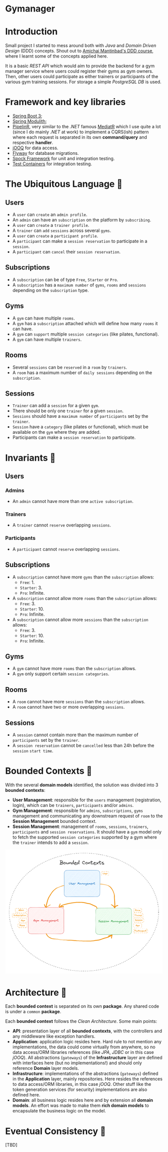 # Gymanager

# Introduction

Small project I started to mess around both with _Java_ and _Domain Driven Design_ (DDD) concepts. Shout out to 
[Amichai Mantinbad's DDD course](https://dometrain.com/course/getting-started-domain-driven-design-ddd/), where I 
learnt some of the concepts applied here.

It is a basic _REST API_ which would aim to provide the backend for a gym manager service where users could 
register their gyms as gym owners. Then, other users could participate as either trainers or 
participants of the various gym training sessions. For storage a simple _PostgreSQL DB_ is used.

# Framework and key libraries

- [Spring Boot 3](https://spring.io/projects/spring-boot);
- [Spring Modulith](https://spring.io/projects/spring-modulith);
- [PipelinR](https://github.com/sizovs/PipelinR), very similar to the _.NET_ famous
[MediatR](https://github.com/jbogard/MediatR) which I use quite a lot (since I do mainly _.NET_ at work) to implement 
a CQRS(ish) pattern where each request is separated in its own **command/query** and respective **handler**.
- [jOOQ](https://www.jooq.org/) for data access.
- [Flyway](https://github.com/flyway/flyway) for database migrations.
- [Spock Framework](https://spockframework.org/) for unit and integration testing.
- [Test Containers](https://testcontainers.com/) for integration testing.

# The Ubiquitous Language 💬

## Users

- A `user` can `create` an `admin profile`.
- An `admin` can have an `subscription` on the platform by `subscribing`.
- A `user` can `create` a `trainer profile`.
- A `trainer` can `add` `sessions` across several `gyms`.
- A `user` can `create` a `participant profile`.
- A `participant` can make a `session reservation` to participate in a `session`.
- A `participant` can `cancel` their `session reservation`.

## Subscriptions

- A `subscription` can be of type `Free`, `Starter` or `Pro`.
- A `subscription` has a `maximum number` of `gyms`, `rooms` and `sessions` depending on the `subscription` type.

## Gyms

- A `gym` can have multiple `rooms`.
- A `gym` has a `subscription` attached which will define how many `rooms` it can have. 
- A `gym` can `support` multiple `session categories` (like pilates, functional).
- A `gym` can have multiple `trainers`.

## Rooms

- Several `sessions` can be `reserved` in a `room` by `trainers`.
- A `room` has a maximum number of `daily sessions` depending on the `subscription`.

## Sessions

- `Trainer` can add a `session` for a given `gym`. 
- There should be only one `trainer` for a given `session`.
- `Sessions` should have a `maximum number` of `participants` set by the `trainer`.
- `Session` have a `category` (like pilates or functional), which must be available on the `gym` where they are added.
- Participants can make a `session reservation` to participate.

# Invariants 📝

## Users

### Admins 

- An `admin` cannot have more than one `active subscription`.

### Trainers

- A `trainer` cannot `reserve` overlapping `sessions`.

### Participants

- A `participant` cannot `reserve` overlapping `sessions`.

## Subscriptions

- A `subscription` cannot have more `gyms` than the `subscription` allows:
    - `Free`: 1.
    - `Starter`: 3.
    - `Pro`: Infinite.
- A `subscription` cannot allow more `rooms` than the `subscription` allows:
    - `Free`: 3.
    - `Starter`: 10.
    - `Pro`: Infinite.
- A `subscription` cannot allow more `sessions` than the `subscription` allows:
    - `Free`: 3.
    - `Starter`: 10.
    - `Pro`: Infinite.

## Gyms

- A `gym` cannot have more `rooms` than the `subscription` allows.
- A `gym` only support certain `session categories`.

## Rooms

- A `room` cannot have more `sessions` than the `subscription` allows.
- A `room` cannot have two or more overlapping `sessions`.

## Sessions

- A `session` cannot contain more than the maximum number of `participants` set by the `trainer`.
- A `session reservation` cannot be `cancelled` less than 24h before the `session` `start time`.

# Bounded Contexts 🚧

With the several **domain models** identified, the solution was divided into 3 **bounded contexts**:
- **User Management**: responsible for the `users` management (registration, login), which can be `trainers`, 
`participants` and/or `admins`.
- **Gym Management**: responsible for `admins`, `subscriptions`, `gyms` management and communicating any downstream 
request of `room` to the **Session Management** bounded context.
- **Session Management**: management of `rooms`, `sessions`, `trainers`, `participants` and `session reservations`. It
should have a `gym` model only to fetch the supported `session categories` supported by a gym where the `trainer`
intends to add a `session`.

![screenshot](./docs/resources/bounded_contexts.png)

# Architecture 🧱

Each **bounded context** is separated on its own **package**. Any shared code is under a `common` **package**.

Each **bounded context** follows the _Clean Architecture_. Some main points:
- **API**: presentation layer of all **bounded contexts**, with the controllers and any middleware like exception 
handlers.
- **Application**: application logic resides here. Hard rule to not mention any implementations, 
the data could come virtually from anywhere, so no data access/ORM libraries references (like _JPA_, _JDBC_ or in this 
case _jOOQ_). All abstractions (`gateways`) of the **Infrastructure** layer are defined with interfaces here (but no
implementations!) and should only reference **Domain** layer models.
- **Infrastructure**: implementations of the abstractions (`gateways`) defined in the **Application** layer, mainly 
repositories. Here resides the references to data access/ORM libraries, in this case _jOOQ_. Other stuff like the 
token generation services (for security) implementations are also defined here.
- **Domain**: all business logic resides here and by extension all **domain models**. An effort was made to make them 
**rich domain models** to encapsulate the business logic on the model.

# Eventual Consistency 🔔

[TBD]